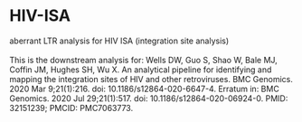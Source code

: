 # HIV-ISA
aberrant LTR analysis for HIV ISA (integration site analysis)\
\
This is the downstream analysis for: Wells DW, Guo S, Shao W, Bale MJ, Coffin JM, Hughes SH, Wu X. An analytical pipeline for identifying and mapping the integration sites of HIV and other retroviruses. BMC Genomics. 2020 Mar 9;21(1):216. doi: 10.1186/s12864-020-6647-4. Erratum in: BMC Genomics. 2020 Jul 29;21(1):517. doi: 10.1186/s12864-020-06924-0. PMID: 32151239; PMCID: PMC7063773.
